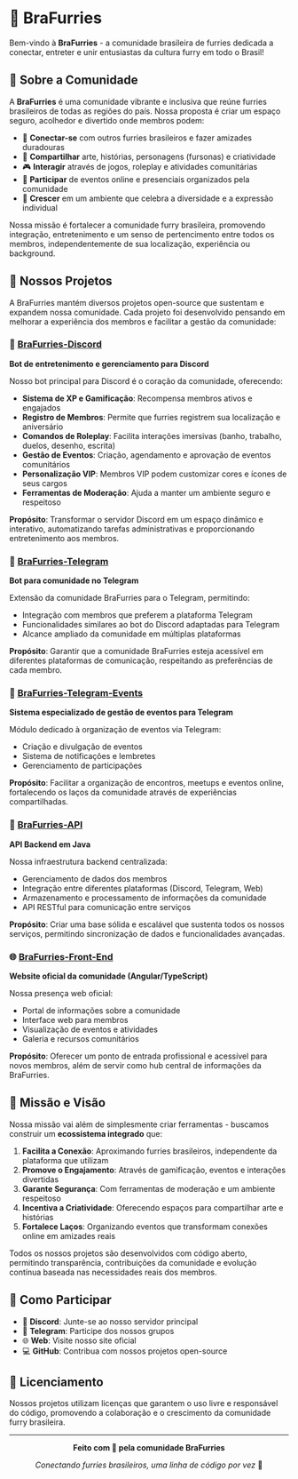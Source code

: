 # 🐾 BraFurries

Bem-vindo à **BraFurries** - a comunidade brasileira de furries dedicada a conectar, entreter e unir entusiastas da cultura furry em todo o Brasil!

## 🎯 Sobre a Comunidade

A **BraFurries** é uma comunidade vibrante e inclusiva que reúne furries brasileiros de todas as regiões do país. Nossa proposta é criar um espaço seguro, acolhedor e divertido onde membros podem:

- 🤝 **Conectar-se** com outros furries brasileiros e fazer amizades duradouras
- 🎨 **Compartilhar** arte, histórias, personagens (fursonas) e criatividade
- 🎮 **Interagir** através de jogos, roleplay e atividades comunitárias
- 📅 **Participar** de eventos online e presenciais organizados pela comunidade
- 🌟 **Crescer** em um ambiente que celebra a diversidade e a expressão individual

Nossa missão é fortalecer a comunidade furry brasileira, promovendo integração, entretenimento e um senso de pertencimento entre todos os membros, independentemente de sua localização, experiência ou background.

## 🚀 Nossos Projetos

A BraFurries mantém diversos projetos open-source que sustentam e expandem nossa comunidade. Cada projeto foi desenvolvido pensando em melhorar a experiência dos membros e facilitar a gestão da comunidade:

### 🤖 [BraFurries-Discord](https://github.com/BraFurries/BraFurries-Discord)
**Bot de entretenimento e gerenciamento para Discord**

Nosso bot principal para Discord é o coração da comunidade, oferecendo:
- **Sistema de XP e Gamificação**: Recompensa membros ativos e engajados
- **Registro de Membros**: Permite que furries registrem sua localização e aniversário
- **Comandos de Roleplay**: Facilita interações imersivas (banho, trabalho, duelos, desenho, escrita)
- **Gestão de Eventos**: Criação, agendamento e aprovação de eventos comunitários
- **Personalização VIP**: Membros VIP podem customizar cores e ícones de seus cargos
- **Ferramentas de Moderação**: Ajuda a manter um ambiente seguro e respeitoso

**Propósito**: Transformar o servidor Discord em um espaço dinâmico e interativo, automatizando tarefas administrativas e proporcionando entretenimento aos membros.

### 📱 [BraFurries-Telegram](https://github.com/BraFurries/BraFurries-Telegram)
**Bot para comunidade no Telegram**

Extensão da comunidade BraFurries para o Telegram, permitindo:
- Integração com membros que preferem a plataforma Telegram
- Funcionalidades similares ao bot do Discord adaptadas para Telegram
- Alcance ampliado da comunidade em múltiplas plataformas

**Propósito**: Garantir que a comunidade BraFurries esteja acessível em diferentes plataformas de comunicação, respeitando as preferências de cada membro.

### 📅 [BraFurries-Telegram-Events](https://github.com/BraFurries/BraFurries-Telegram-Events)
**Sistema especializado de gestão de eventos para Telegram**

Módulo dedicado à organização de eventos via Telegram:
- Criação e divulgação de eventos
- Sistema de notificações e lembretes
- Gerenciamento de participações

**Propósito**: Facilitar a organização de encontros, meetups e eventos online, fortalecendo os laços da comunidade através de experiências compartilhadas.

### 🔌 [BraFurries-API](https://github.com/BraFurries/BraFurries-API)
**API Backend em Java**

Nossa infraestrutura backend centralizada:
- Gerenciamento de dados dos membros
- Integração entre diferentes plataformas (Discord, Telegram, Web)
- Armazenamento e processamento de informações da comunidade
- API RESTful para comunicação entre serviços

**Propósito**: Criar uma base sólida e escalável que sustenta todos os nossos serviços, permitindo sincronização de dados e funcionalidades avançadas.

### 🌐 [BraFurries-Front-End](https://github.com/BraFurries/BraFurries-Front-End)
**Website oficial da comunidade (Angular/TypeScript)**

Nossa presença web oficial:
- Portal de informações sobre a comunidade
- Interface web para membros
- Visualização de eventos e atividades
- Galeria e recursos comunitários

**Propósito**: Oferecer um ponto de entrada profissional e acessível para novos membros, além de servir como hub central de informações da BraFurries.

## 🎯 Missão e Visão

Nossa missão vai além de simplesmente criar ferramentas - buscamos construir um **ecossistema integrado** que:

1. **Facilita a Conexão**: Aproximando furries brasileiros, independente da plataforma que utilizam
2. **Promove o Engajamento**: Através de gamificação, eventos e interações divertidas
3. **Garante Segurança**: Com ferramentas de moderação e um ambiente respeitoso
4. **Incentiva a Criatividade**: Oferecendo espaços para compartilhar arte e histórias
5. **Fortalece Laços**: Organizando eventos que transformam conexões online em amizades reais

Todos os nossos projetos são desenvolvidos com código aberto, permitindo transparência, contribuições da comunidade e evolução contínua baseada nas necessidades reais dos membros.

## 🤝 Como Participar

- 💬 **Discord**: Junte-se ao nosso servidor principal
- 📱 **Telegram**: Participe dos nossos grupos
- 🌐 **Web**: Visite nosso site oficial
- 💻 **GitHub**: Contribua com nossos projetos open-source

## 📜 Licenciamento

Nossos projetos utilizam licenças que garantem o uso livre e responsável do código, promovendo a colaboração e o crescimento da comunidade furry brasileira.

---

<div align="center">

**Feito com 💚 pela comunidade BraFurries**

*Conectando furries brasileiros, uma linha de código por vez* 🐾

</div>